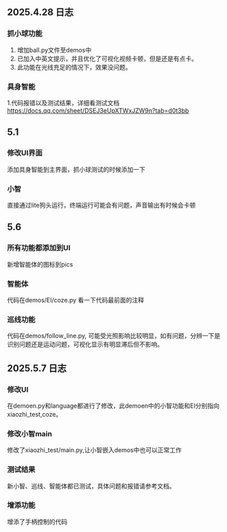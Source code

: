 ## 2025.4.28 日志
### 抓小球功能
1. 增加ball.py文件至demos中
2. 已加入中英文提示，并且优化了可视化视频卡顿，但是还是有点卡。
3. 此功能在光线充足的情况下，效果没问题。
### 具身智能
1.代码报错以及测试结果，详细看测试文档
https://docs.qq.com/sheet/DSEJ3eUpXTWxJZW9n?tab=d0t3bb

## 5.1 
### 修改UI界面
添加具身智能到主界面，抓小球测试的时候添加一下

### 小智
直接通过lite狗头运行，终端运行可能会有问题，声音输出有时候会卡顿

## 5.6
### 所有功能都添加到UI
新增智能体的图标到pics
### 智能体
代码在demos/EI/coze.py 看一下代码最前面的注释
### 巡线功能
代码在demos/follow_line.py, 可能受光照影响比较明显，如有问题，分辨一下是识别问题还是运动问题，可视化显示有明显滞后但不影响。

## 2025.5.7 日志
### 修改UI
在demoen.py和language都进行了修改，此demoen中的小智功能和EI分别指向xiaozhi_test,coze。
### 修改小智main
修改了xiaozhi_test/main.py,让小智嵌入demos中也可以正常工作
### 测试结果
新小智、巡线、智能体都已测试，具体问题和报错请参考文档。
### 增添功能
增添了手柄控制的代码
